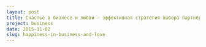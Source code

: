```yaml
---
layout: post
title: Счастье в бизнесе и любви — эффективная стратегия выбора партнёра
project: business
date: 2015-11-02
slug: happiness-in-business-and-love
---
```


